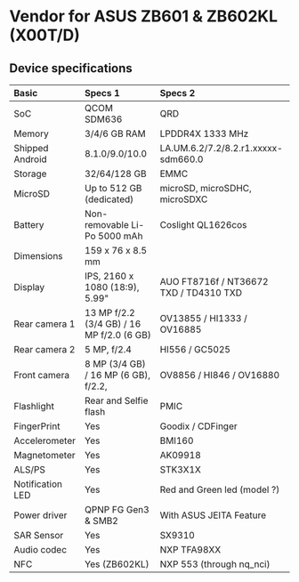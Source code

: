 # Vendor for ASUS ZB601 & ZB602KL (X00T/D)

## Device specifications

| Basic            | Specs 1                                   | Specs 2                                |
|:---------------- |:----------------------------------------- |:-------------------------------------- |
| SoC              | QCOM SDM636                               | QRD                                    |
| Memory           | 3/4/6 GB RAM                              | LPDDR4X 1333 MHz                       |
| Shipped Android  | 8.1.0/9.0/10.0                            | LA.UM.6.2/7.2/8.2.r1.xxxxx-sdm660.0    |
| Storage          | 32/64/128 GB                              | EMMC                                   |
| MicroSD          | Up to 512 GB (dedicated)                  | microSD, microSDHC, microSDXC          |
| Battery          | Non-removable Li-Po 5000 mAh              | Coslight QL1626cos                     |
| Dimensions       | 159 x 76 x 8.5 mm                         |                                        |
| Display          | IPS, 2160 x 1080 (18:9), 5.99"            | AUO FT8716f / NT36672 TXD / TD4310 TXD |
| Rear camera 1    | 13 MP f/2.2 (3/4 GB) / 16 MP f/2.0 (6 GB) | OV13855 / HI1333 / OV16885             |
| Rear camera 2    | 5 MP, f/2.4                               | HI556 / GC5025                         |
| Front camera     | 8 MP (3/4 GB) / 16 MP (6 GB), f/2.2,      | OV8856 / HI846 / OV16880               |
| Flashlight       | Rear and Selfie flash                     | PMIC                                   |
| FingerPrint      | Yes                                       | Goodix / CDFinger                      |
| Accelerometer    | Yes                                       | BMI160                                 |
| Magnetometer     | Yes                                       | AK09918                                |
| ALS/PS           | Yes                                       | STK3X1X                                |
| Notification LED | Yes                                       | Red and Green led (model ?)            |
| Power driver     | QPNP FG Gen3 & SMB2                       | With ASUS JEITA Feature                |
| SAR Sensor       | Yes                                       | SX9310                                 |
| Audio codec      | Yes                                       | NXP TFA98XX                            |
| NFC              | Yes (ZB602KL)                             | NXP 553 (through nq_nci)               |
